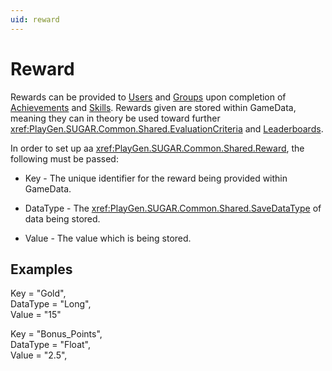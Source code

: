 ```yaml
---
uid: reward
---
```


# Reward

Rewards can be provided to [Users](xref:user) and [Groups](xref:group) upon completion of [Achievements](xref:achievement) and [Skills](xref:skill). Rewards given are stored within GameData, meaning they can in theory be used toward further <xref:PlayGen.SUGAR.Common.Shared.EvaluationCriteria> and [Leaderboards](xref:leaderboard).

In order to set up aa <xref:PlayGen.SUGAR.Common.Shared.Reward>, the following must be passed:

- Key - The unique identifier for the reward being provided within GameData.

- DataType - The <xref:PlayGen.SUGAR.Common.Shared.SaveDataType> of data being stored.

- Value - The value which is being stored.

## Examples

   Key = "Gold",  
   DataType = "Long",  
   Value = "15"  

   Key = "Bonus_Points",  
   DataType = "Float",  
   Value = "2.5",  
